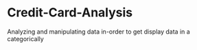 # Credit-Card-Analysis
Analyzing and manipulating data in-order to get display data in a categorically
